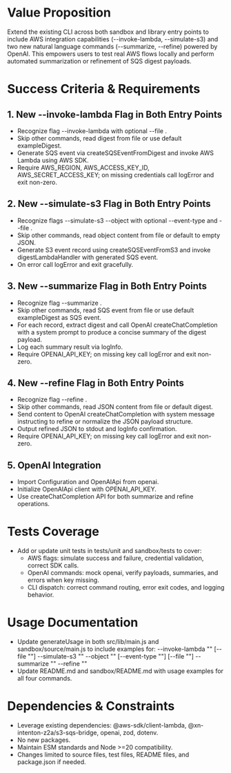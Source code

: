 # Value Proposition
Extend the existing CLI across both sandbox and library entry points to include AWS integration capabilities (--invoke-lambda, --simulate-s3) and two new natural language commands (--summarize, --refine) powered by OpenAI. This empowers users to test real AWS flows locally and perform automated summarization or refinement of SQS digest payloads.

# Success Criteria & Requirements

## 1. New --invoke-lambda Flag in Both Entry Points
- Recognize flag --invoke-lambda <functionName> with optional --file <path>.
- Skip other commands, read digest from file or use default exampleDigest.
- Generate SQS event via createSQSEventFromDigest and invoke AWS Lambda using AWS SDK.
- Require AWS_REGION, AWS_ACCESS_KEY_ID, AWS_SECRET_ACCESS_KEY; on missing credentials call logError and exit non-zero.

## 2. New --simulate-s3 Flag in Both Entry Points
- Recognize flags --simulate-s3 <bucketName> --object <objectKey> with optional --event-type <eventType> and --file <path>.
- Skip other commands, read object content from file or default to empty JSON.
- Generate S3 event record using createSQSEventFromS3 and invoke digestLambdaHandler with generated SQS event.
- On error call logError and exit gracefully.

## 3. New --summarize Flag in Both Entry Points
- Recognize flag --summarize <file>.
- Skip other commands, read SQS event from file or use default exampleDigest as SQS event.
- For each record, extract digest and call OpenAI createChatCompletion with a system prompt to produce a concise summary of the digest payload.
- Log each summary result via logInfo.
- Require OPENAI_API_KEY; on missing key call logError and exit non-zero.

## 4. New --refine Flag in Both Entry Points
- Recognize flag --refine <file>.
- Skip other commands, read JSON content from file or default digest.
- Send content to OpenAI createChatCompletion with system message instructing to refine or normalize the JSON payload structure.
- Output refined JSON to stdout and logInfo confirmation.
- Require OPENAI_API_KEY; on missing key call logError and exit non-zero.

## 5. OpenAI Integration
- Import Configuration and OpenAIApi from openai.
- Initialize OpenAIApi client with OPENAI_API_KEY.
- Use createChatCompletion API for both summarize and refine operations.

# Tests Coverage
- Add or update unit tests in tests/unit and sandbox/tests to cover:
  - AWS flags: simulate success and failure, credential validation, correct SDK calls.
  - OpenAI commands: mock openai, verify payloads, summaries, and errors when key missing.
  - CLI dispatch: correct command routing, error exit codes, and logging behavior.

# Usage Documentation
- Update generateUsage in both src/lib/main.js and sandbox/source/main.js to include examples for:
    --invoke-lambda "<functionName>" [--file "<digestFile>"]
    --simulate-s3 "<bucketName>" --object "<objectKey>" [--event-type "<type>"] [--file "<objectFile>"]
    --summarize "<sqsEventFile>"
    --refine "<jsonFile>"
- Update README.md and sandbox/README.md with usage examples for all four commands.

# Dependencies & Constraints
- Leverage existing dependencies: @aws-sdk/client-lambda, @xn-intenton-z2a/s3-sqs-bridge, openai, zod, dotenv.
- No new packages.
- Maintain ESM standards and Node >=20 compatibility.
- Changes limited to source files, test files, README files, and package.json if needed.